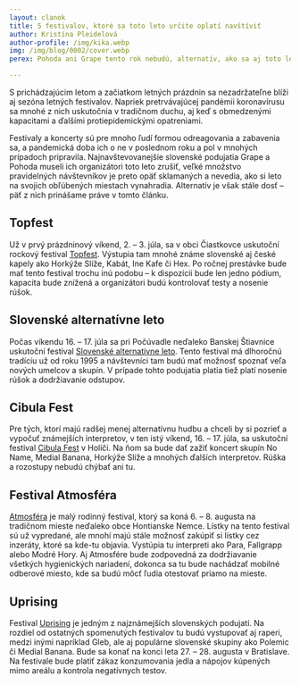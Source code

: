 ```yaml
---
layout: clanok
title: 5 festivalov, ktoré sa toto leto určite oplatí navštíviť
author: Kristína Pleidelová
author-profile: /img/kika.webp
img: /img/blog/0002/cover.webp
perex: Pohoda ani Grape tento rok nebudú, alternatív, ako sa aj toto leto zabaviť, je stále dosť.

---
```

S prichádzajúcim letom a začiatkom letných prázdnin sa nezadržateľne blíži aj sezóna letných festivalov. Napriek pretrvávajúcej pandémii koronavírusu sa mnohé z nich uskutočnia v tradičnom duchu, aj keď s obmedzenými kapacitami a ďalšími protiepidemickými opatreniami.

Festivaly a koncerty sú pre mnoho ľudí formou odreagovania a zabavenia sa, a pandemická doba ich o ne v poslednom roku a pol v mnohých prípadoch pripravila. Najnavštevovanejšie slovenské podujatia Grape a Pohoda museli ich organizátori toto leto zrušiť, veľké množstvo pravidelných návštevníkov je preto opäť sklamaných a nevedia, ako si leto na svojich obľúbených miestach vynahradia. Alternatív je však stále dosť
– päť z nich prinášame práve v tomto článku.

## Topfest
Už v prvý prázdninový víkend, 2. – 3. júla, sa v obci Čiastkovce uskutoční rockový festival [Topfest](https://www.topfest.sk/). Výstupia tam mnohé známe slovenské aj české  kapely ako Horkýže Slíže, Kabát, Ine Kafe či Hex. Po ročnej prestávke bude mať tento festival trochu inú podobu – k dispozícii bude len jedno pódium, kapacita bude znížená a organizátori budú kontrolovať testy a nosenie rúšok.

## Slovenské alternatívne leto
Počas víkendu 16. – 17. júla sa pri Počúvadle neďaleko Banskej Štiavnice uskutoční festival [Slovenské alternatívne leto](http://salfest.sk/). Tento festival má dlhoročnú tradíciu už od roku 1995 a návštevníci tam budú mať možnosť spoznať veľa nových umelcov a skupín. V prípade tohto podujatia platia tiež platí nosenie rúšok a dodržiavanie odstupov.

## Cibula Fest
Pre tých, ktorí majú radšej menej alternatívnu hudbu a chceli by si pozrieť a vypočuť známejších interpretov, v ten istý víkend, 16. – 17. júla, sa uskutoční festival [Cibula Fest](https://www.cibulafest.eu/sk/) v Holíči. Na ňom sa bude dať zažiť koncert skupín No Name, Medial Banana, Horkýže Slíže a mnohých ďalších interpretov. Rúška a rozostupy nebudú chýbať ani tu.

## Festival Atmosféra
[Atmosféra](https://festivalatmosfera.sk/) je malý rodinný festival, ktorý sa koná 6. – 8. augusta na tradičnom mieste neďaleko obce Hontianske Nemce. Lístky na tento festival sú už vypredané, ale mnohí majú stále možnosť zakúpiť si lístky cez inzeráty, ktoré sa kde-tu objavia. Vystúpia tu interpreti ako Para, Fallgrapp alebo Modré Hory. Aj Atmosfére bude zodpovedná za dodržiavanie všetkých hygienických nariadení, dokonca sa tu bude nachádzať mobilné odberové miesto, kde sa budú môcť ľudia otestovať priamo na mieste.

## Uprising
Festival [Uprising](https://www.uprising.sk/en/) je jedným z najznámejších slovenských podujatí. Na rozdiel od ostatných spomenutých festivalov tu budú vystupovať aj raperi, medzi inými napríklad Gleb, ale aj populárne slovenské skupiny ako Polemic či Medial Banana. Bude sa konať na konci leta 27. – 28. augusta v Bratislave. Na festivale bude platiť zákaz konzumovania jedla a nápojov kúpených mimo areálu a kontrola negatívnych testov.